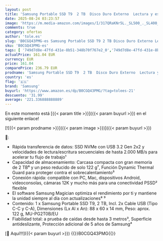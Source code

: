 ```yaml
---
layout: post
title: 'Samsung Portable SSD T9  2 TB  Disco Duro Externo  Lectura y escritura 2.000 MB/s  USB 3.2 Gen.2x2  Para Profesionales y Creativos  Compatible con PC  Mac  Android y Cámaras 12K  Negro  MU-PG2T0B/EU '
date: 2025-08-24 03:23:57
image: 'https://m.media-amazon.com/images/I/317QRaKNr5L._SL500_._SL400_.jpg'
comments: true
category: ofertas
author: 'tole.es'
slug: 'B0CGQ43PMG-es Samsung Portable SSD T9 2 TB Disco Duro Externo Lectura y...'
sku: 'B0CGQ43PMG-es'
tags: [ '749d7d8e-47fd-431e-8b51-348b70f767e2_0','749d7d8e-47fd-431e-8b51-348b70f767e2_6901','749d7d8e-47fd-431e-8b51-348b70f767e2_8501','Almacenamiento de datos','Almacenamiento de datos externo','Arborist Merchandising Root','CML-Tech','Computing & Storage','Discos duros sólidos externos','Electrónica','Informática','Self Service','Special Features Stores','Top Brands Tech Computer Components','Top Brands Tech Selection','android','samsung','🇪🇸', ]
actualPrice: 161.04 EUR
currency: EUR
price: 161.04
comparePrice: 236.79 EUR
prodname: 'Samsung Portable SSD T9  2 TB  Disco Duro Externo  Lectura y escritura 2.000 MB/s  USB 3.2 Gen.2x2  Para Profesionales y Creativos  Compatible con PC  Mac  Android y Cámaras 12K  Negro  MU-PG2T0B/EU '
country: 'es'
flag: '🇪🇸'
brand: 'Samsung'
buyurl: 'https://www.amazon.es/dp/B0CGQ43PMG/?tag=tolees-21'
descuento: '31.99'
average: '221.336888888889'
---
```


En este momento está [{{< param title >}}]({{< param buyurl >}}) en el siguiente enlace!

[![{{< param prodname >}}]({{< param image >}})]({{< param buyurl >}})

🔎:

- Rápida transferencia de datos: SSD NVMe con USB 3.2 Gen 2x2 y velocidades de lectura/escritura secuenciales de hasta 2.000 MB/s para acelerar tu flujo de trabajo¹
- Capacidad de almacenamiento: Carcasa compacta con gran memoria de 2 TB⁶ y un peso reducido de solo 122 g⁷, Función Dynamic Thermal Guard para proteger contra el sobrecalentamiento⁵
- Conexión rápida: compatible con PC, Mac, dispositivos Android, videoconsolas, cámaras 12K y mucho más para una conectividad PSSD² flexible
- El software Samsung Magician optimiza el rendimiento por ti y mantiene la unidad siempre al día con actualizaciones⁸ ⁹
- Contenido: 1 x Samsung Portable SSD T9, 2 TB, Incl. 2x Cable USB (Tipo C-C y C-A), Dimensiones (Lx Al x An): 88 x 60 x 14 mm, Peso: aprox. 122 g, MU-PG2T0B/EU
- Fiabilidad total: a prueba de caídas desde hasta 3 metros³, Superficie antideslizante, Protección adicional de 5 años de Samsung⁴

[🛒 Aquí!!!]({{< param buyurl >}})
{{<world>}}B0CGQ43PMG{{</world>}}
